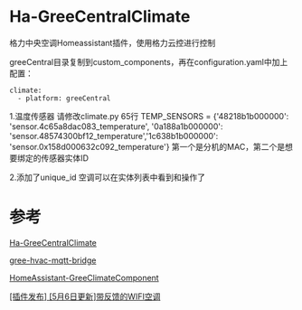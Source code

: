 # Ha-GreeCentralClimate
格力中央空调Homeassistant插件，使用格力云控进行控制

greeCentral目录复制到custom_components，再在configuration.yaml中加上配置：
```
climate:
  - platform: greeCentral
```

1.温度传感器
请修改climate.py 65行
TEMP_SENSORS = {'48218b1b000000': 'sensor.4c65a8dac083_temperature', '0a188a1b000000': 'sensor.48574300bf12_temperature','1c638b1b000000': 'sensor.0x158d000632c092_temperature'}
第一个是分机的MAC，第二个是想要绑定的传感器实体ID

2.添加了unique_id
空调可以在实体列表中看到和操作了

# 参考
[Ha-GreeCentralClimate](https://github.com/xcy1231/Ha-GreeCentralClimate)

[gree-hvac-mqtt-bridge](https://github.com/arthurkrupa/gree-hvac-mqtt-bridge)

[HomeAssistant-GreeClimateComponent](https://github.com/RobHofmann/HomeAssistant-GreeClimateComponent)

[[插件发布] [5月6日更新]带反馈的WIFI空调](https://bbs.hassbian.com/forum.php?mod=viewthread&tid=3651)
